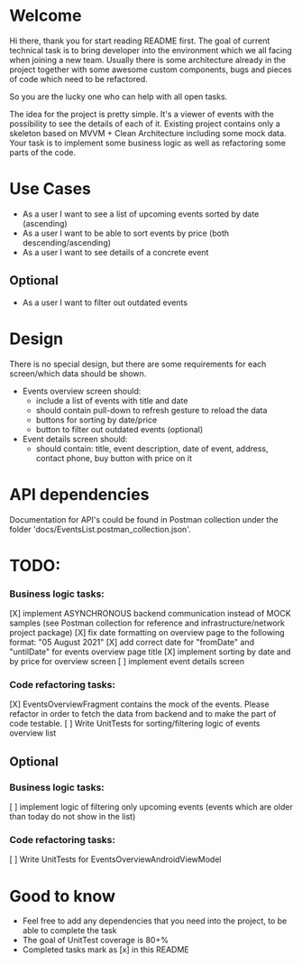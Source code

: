 # Welcome

Hi there, thank you for start reading README first. The goal of current technical task is to bring developer into the environment which we all facing when joining a new team. Usually there is some architecture already in the project together with some awesome custom components, bugs and pieces of code which need to be refactored.

So you are the lucky one who can help with all open tasks.

The idea for the project is pretty simple. It's a viewer of events with the possibility to see the details of each of it. Existing project contains only a skeleton based on MVVM + Clean Architecture including some mock data. Your task is to implement some business logic as well as refactoring some parts of the code.


# Use Cases
- As a user I want to see a list of upcoming events sorted by date (ascending)
- As a user I want to be able to sort events by price (both descending/ascending)
- As a user I want to see details of a concrete event
## Optional
- As a user I want to filter out outdated events

# Design
There is no special design, but there are some requirements for each screen/which data should be shown.
- Events overview screen should:
    - include a list of events with title and date
    - should contain pull-down to refresh gesture to reload the data
    - buttons for sorting by date/price
    - button to filter out outdated events (optional)
- Event details screen should:
    - should contain: title, event description, date of event, address, contact phone, buy button with price on it

# API dependencies
Documentation for API's could be found in Postman collection under the folder 'docs/EventsList.postman_collection.json'.

# TODO:
### Business logic tasks:
[X] implement ASYNCHRONOUS backend communication instead of MOCK samples (see Postman collection for reference and infrastructure/network project package)
[X] fix date formatting on overview page to the following format: "05 August 2021"
[X] add correct date for "fromDate" and "untilDate" for events overview page title
[X] implement sorting by date and by price for overview screen
[ ] implement event details screen

### Code refactoring tasks:
[X] EventsOverviewFragment contains the mock of the events. Please refactor in order to fetch the data from backend and to make the part of code testable.
[ ] Write UnitTests for sorting/filtering logic of events overview list

## Optional
### Business logic tasks:
[ ] implement logic of filtering only upcoming events (events which are older than today do not show in the list)

### Code refactoring tasks:
[ ] Write UnitTests for EventsOverviewAndroidViewModel

# Good to know
- Feel free to add any dependencies that you need into the project, to be able to complete the task
- The goal of UnitTest coverage is 80+%
- Completed tasks mark as [x] in this README

